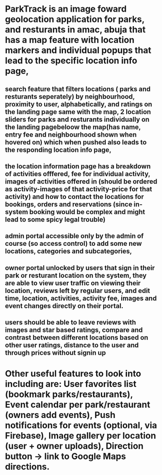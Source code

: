 # ParkTrack is an image foward geolocation application for parks, and resturants in amac, abuja that has a map feature with location markers and individual popups that lead to the specific location info page,
## search feature that filters locations ( parks and resturants seperately) by neighbourhood, proximity to user, alphabetically, and ratings on the landing page same with the map, 2 location sliders for parks and resturants individually on the landing pagebeloow the map(has name, entry fee and neighbourhood shown when hovered on) which when pushed also leads to the responding location info page,
## the location information page has a breakdown of activities offfered, fee for individual activity, images of activities offered in (should be ordered as activity-images of that activity-price for that activity) and how to contact the locations for bookings, orders and reservations (since in-system booking would be complex and might lead to some spicy legal trouble)
## admin portal accessible only by the admin of course (so access control) to add some new locations, categories and subcategories, 
## owner portal unlocked by users that sign in their park or resturant location on the system, they are able to view user traffic on viewing their location, reviews left by regular users, and edit time, location, activities, activity fee, images and event changes directly on their portal.
## users should be able to leave reviews with images and star based ratings, compare and contrast between different locations based on other user ratings, distance to the user and through prices without signin up  
# Other useful features to look into including are: User favorites list (bookmark parks/restaurants), Event calendar per park/restaurant (owners add events), Push notifications for events (optional, via Firebase), Image gallery per location (user + owner uploads), Direction button → link to Google Maps directions.  
